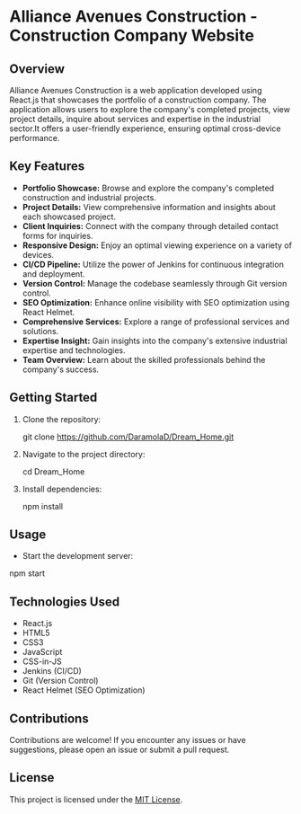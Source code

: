 #  Alliance Avenues Construction - Construction Company Website

## Overview

 Alliance Avenues Construction is a web application developed using React.js that showcases the portfolio of a construction company. The application allows users to explore the company's completed projects, view project details, inquire about services and expertise in the industrial sector.It offers a user-friendly experience, ensuring optimal cross-device performance.

## Key Features

- **Portfolio Showcase:** Browse and explore the company's completed construction and industrial projects.
- **Project Details:** View comprehensive information and insights about each showcased project.
- **Client Inquiries:** Connect with the company through detailed contact forms for inquiries.
- **Responsive Design:** Enjoy an optimal viewing experience on a variety of devices.
- **CI/CD Pipeline:** Utilize the power of Jenkins for continuous integration and deployment.
- **Version Control:** Manage the codebase seamlessly through Git version control.
- **SEO Optimization:** Enhance online visibility with SEO optimization using React Helmet.
- **Comprehensive Services:** Explore a range of professional services and solutions.
- **Expertise Insight:** Gain insights into the company's extensive industrial expertise and technologies.
- **Team Overview:** Learn about the skilled professionals behind the company's success.

## Getting Started

1. Clone the repository:

   git clone https://github.com/DaramolaD/Dream_Home.git

2. Navigate to the project directory:

    cd Dream_Home

3. Install dependencies:

    npm install

## Usage

- Start the development server:

npm start


## Technologies Used

- React.js
- HTML5
- CSS3
- JavaScript
- CSS-in-JS
- Jenkins (CI/CD)
- Git (Version Control)
- React Helmet (SEO Optimization)

## Contributions

Contributions are welcome! If you encounter any issues or have suggestions, please open an issue or submit a pull request.

## License

This project is licensed under the [MIT License](LICENSE).
